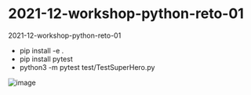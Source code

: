 # 2021-12-workshop-python-reto-01
2021-12-workshop-python-reto-01
- pip install -e .
- pip install pytest
- python3 -m pytest test/TestSuperHero.py

![image](https://user-images.githubusercontent.com/16636086/144272202-b607b039-55ab-433e-902f-29ce08469110.png)
